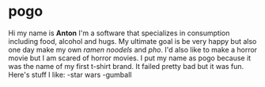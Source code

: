 # pogo
Hi my name is **Anton** I'm a software that specializes in consumption including food, alcohol and hugs. 
My ultimate goal is be very happy but also one day make my own *ramen noodels* and *pho*. 
I'd also like to make a horror movie but I am scared of horror movies. 
I put my name as pogo because it was the name of my first t-shirt brand. 
It failed pretty bad but it was fun. 
Here's stuff I like: 
-star wars
-gumball
